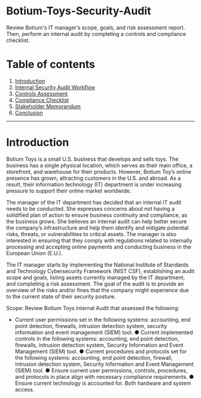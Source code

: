 # Botium-Toys-Security-Audit

Review Botium's IT manager’s scope, goals, and risk assessment report. Then, perform an internal audit by completing a controls and compliance checklist. 

# Table of contents

1. [Introduction](#introduction)
2. [Internal Security Audit Workflow](#workflow)
3. [Controls Assessment](#control-assessment)
4. [Compliance Checklist](#compliance-checklist)
5. [Stakeholder Memorandum](#stakeholder-memo)
6. [Conclusion](#conclusion)

----------
# Introduction <a name="introduction">

Botium Toys is a small U.S. business that develops and sells toys. The business has a single physical location, which serves as their main office, a storefront, and warehouse for their products. However, Botium Toy’s online presence has grown, attracting customers in the U.S. and abroad. As a result, their information technology (IT) department is under increasing pressure to support their online market worldwide. 

The manager of the IT department has decided that an internal IT audit needs to be conducted. She expresses concerns about not having a solidified plan of action to ensure business continuity and compliance, as the business grows. She believes an internal audit can help better secure the company’s infrastructure and help them identify and mitigate potential risks, threats, or vulnerabilities to critical assets. The manager is also interested in ensuring that they comply with regulations related to internally processing and accepting online payments and conducting business in the European Union (E.U.).   

The IT manager starts by implementing the National Institute of Standards and Technology Cybersecurity Framework (NIST CSF), establishing an audit scope and goals, listing assets currently managed by the IT department, and completing a risk assessment. The goal of the audit is to provide an overview of the risks and/or fines that the company might experience due to the current state of their security posture.

Scope: Review Botium Toys internal Audit that assessed the following:
 - Current user permissions set in the following systems: accounting, end point
    detection, firewalls, intrusion detection system, security information and event
    management (SIEM) tool.
  ● Current implemented controls in the following systems: accounting, end point
    detection, firewalls, intrusion detection system, Security Information and Event
    Management (SIEM) tool.
  ● Current procedures and protocols set for the following systems: accounting,
    end point detection, firewall, intrusion detection system, Security Information
    and Event Management (SIEM) tool.
  ● Ensure current user permissions, controls, procedures, and protocols in place
    align with necessary compliance requirements.
  ● Ensure current technology is accounted for. Both hardware and system access.
